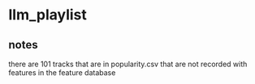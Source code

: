 # llm_playlist

## notes
there are 101 tracks that are in popularity.csv that are not recorded with features in the feature database
